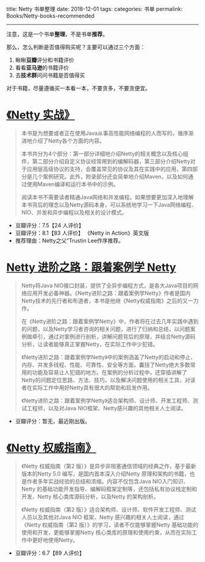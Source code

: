 title: Netty 书单整理
date: 2018-12-01
tags:
categories: 书单
permalink: Books/Netty-books-recommended

-------

注意，这是一个书单**整理**，不是书单**推荐**。

那么，怎么判断是否值得购买呢？主要可以通过三个方面：

1. 瞅瞅**豆瓣**评分和书籍评价
2. 看看**亚马逊**的书籍评价
3. 去**技术群**问问书籍是否值得买

对于书籍，尽量遵循买一本看一本，不要贪多，不要贪便宜。

# [《Netty 实战》](https://union-click.jd.com/jdc?d=RakFcl)

> 本书是为想要或者正在使用Java从事高性能网络编程的人而写的，循序渐进地介绍了Netty各个方面的内容。
> 
> 本书共分为4个部分：第一部分详细地介绍Netty的相关概念以及核心组件，第二部分介绍自定义协议经常用到的编解码器，第三部分介绍Netty对于应用层高级协议的支持，会覆盖常见的协议及其在实践中的应用，第四部分是几个案例研究。此外，附录部分还会简单地介绍Maven，以及如何通过使用Maven编译和运行本书中的示例。
> 
> 阅读本书不需要读者精通Java网络和并发编程。如果想要更加深入地理解本书背后的理念以及Netty源码本身，可以系统地学习一下Java网络编程、NIO、并发和异步编程以及相关的设计模式。

* 豆瓣评分：7.5【24 人评价】
* 豆瓣评分：8.1【83 人评价】 《Netty in Action》英文版
* 推荐理由：Netty之父”Trustin Lee作序推荐。

# [Netty 进阶之路：跟着案例学 Netty](https://union-click.jd.com)

> Netty将Java NIO接口封装，提供了全异步编程方式，是各大Java项目的网络应用开发必备神器。《Netty进阶之路：跟着案例学Netty》作者是国内Netty技术的先行者和布道者，本书是他继《Netty权威指南》之后的又一力作。
> 
> 在《Netty进阶之路：跟着案例学Netty》中，作者将在过去几年实践中遇到的问题，以及Netty学习者咨询的相关问题，进行了归纳和总结，以问题案例做牵引，通过对案例进行剖析，讲解问题背后的原理，并结合Netty源码分析，让读者能够真正掌握Netty，在实际工作中少犯错。
> 
> 《Netty进阶之路：跟着案例学Netty》中的案例涵盖了Netty的启动和停止、内存、并发多线程、性能、可靠性、安全等方面，囊括了Netty绝大多数常用的功能及容易让人犯错的地方。在案例的分析过程中，还穿插讲解了Netty的问题定位思路、方法、技巧，以及解决问题使用的相关工具，对读者在实际工作中用好Netty具有很大的帮助和启发作用。
> 
> 《Netty进阶之路：跟着案例学Netty》适合架构师、设计师、开发工程师、测试工程师，以及对Java NIO框架、Netty感兴趣的其他相关人士阅读。

* 豆瓣评分：暂无，最近刚出版。

# [《Netty 权威指南》](https://union-click.jd.com)

> 《Netty 权威指南（第2 版）》是异步非阻塞通信领域的经典之作，基于最新版本的Netty 5.0 编写，是国内首本深入介绍Netty 原理和架构的书籍，也是作者多年实战经验的总结和浓缩。内容不仅包含Java NIO入门知识、Netty 的基础功能开发指导、编解码框架定制等，还包括私有协议栈定制和开发、Netty 核心类库源码分析，以及Netty 的架构剖析。
> 
> 《Netty 权威指南（第2 版）》适合架构师、设计师、软件开发工程师、测试人员以及其他对Java NIO 框架、Netty 感兴趣的相关人士阅读，通过《Netty 权威指南（第2 版）》的学习，读者不仅能够掌握Netty 基础功能的使用和开发，更能够掌握Netty 核心类库的原理和使用约束，从而在实际工作中更好地使用Netty。

* 豆瓣评分：6.7【89 人评价】